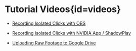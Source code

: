 <div class='panel fade js-scroll-anim' data-anim='fade'>
  
# Tutorial Videos{id=videos}

- [Recording Isolated Clicks with OBS](https://youtu.be/YNlRUVk3oE8?feature=shared)

- [Recording Isolated Clicks with NVIDIA App / ShadowPlay](https://youtu.be/IP-3dJw0uMY?feature=shared)

- [Uploading Raw Footage to Google Drive](https://youtu.be/3LeRPX9bETw?feature=shared)

</div>
